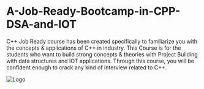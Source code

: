 # A-Job-Ready-Bootcamp-in-CPP-DSA-and-IOT
C++ Job Ready course has been created specifically to familiarize you with the concepts & applications of C++ in industry. This Course is for the students who want to build strong concepts & theories with Project Building with data structures and IOT applications. Through this course, you will be confident enough to crack any kind of interview related to C++.

![Logo](https://www.google.com/url?sa=i&url=https%3A%2F%2Fcourses.ineuron.ai%2FA-Job-Ready-Bootcamp-in--C%2B%2B%2C-DSA-and-IOT-Tech-Neuron&psig=AOvVaw3BsDD0Mo5BL1CiIh0Gizge&ust=1668274232156000&source=images&cd=vfe&ved=0CBAQjRxqFwoTCKi6qfrTpvsCFQAAAAAdAAAAABAE)
